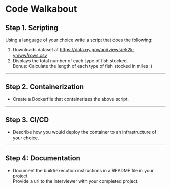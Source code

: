 # Code Walkabout

## Step 1. Scripting

Using a language of your choice write a script that does the following:

1. Downloads dataset at <https://data.ny.gov/api/views/e52k-ymww/rows.csv>
2. Displays the total number of each type of fish stocked.  
Bonus: Calculate the length of each type of fish stocked in miles :)

---

## Step 2. Containerization

- Create a Dockerfile that containerizes the above script.

---

## Step 3. CI/CD

- Describe how you would deploy the container to an infrastructure of your choice.

---

## Step 4: Documentation

- Document the build/execution instructions in a README file in your project.  
Provide a url to the interviewer with your completed project.